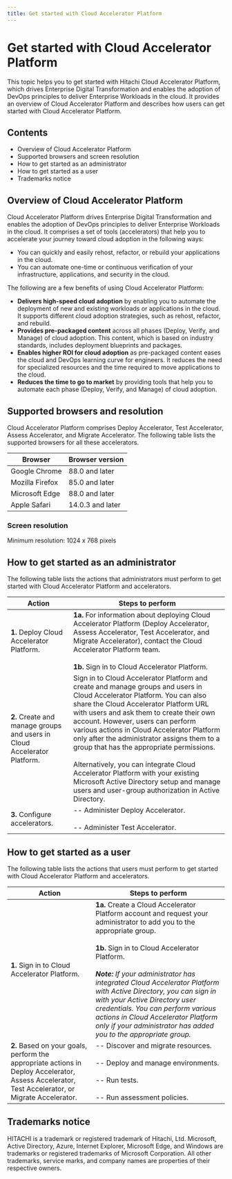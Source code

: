 ```yaml
---
title: Get started with Cloud Accelerator Platform
---
```


# Get started with Cloud Accelerator Platform

This topic helps you to get started with Hitachi Cloud Accelerator Platform, which drives Enterprise Digital Transformation and enables the adoption of DevOps principles to deliver Enterprise Workloads in the cloud. It provides an overview of Cloud Accelerator Platform and describes how users can get started with Cloud Accelerator Platform.

## <a id="Content" name="Content"></a>Contents

- <a href="" ui-sref="rean-platform-docs.accelerator({viewAccelerator: 'rean-platform-common', viewPage: 'getStarted', viewSection: 'overview'})" style="text-decoration:none">Overview of Cloud Accelerator Platform</a>
- <a href="" ui-sref="rean-platform-docs.accelerator({viewAccelerator: 'rean-platform-common', viewPage: 'getStarted', viewSection: 'supported-browsers'})" style="text-decoration:none">Supported browsers and screen resolution</a>
- <a href="" ui-sref="rean-platform-docs.accelerator({viewAccelerator: 'rean-platform-common', viewPage: 'getStarted', viewSection: 'start-admin'})" style="text-decoration:none">How to get started as an administrator</a>
- <a href="" ui-sref="rean-platform-docs.accelerator({viewAccelerator: 'rean-platform-common', viewPage: 'getStarted', viewSection: 'start-user'})" style="text-decoration:none">How to get started as a user</a>
- <a href="" ui-sref="rean-platform-docs.accelerator({viewAccelerator: 'rean-platform-common', viewPage: 'getStarted', viewSection: 'notice'})" style="text-decoration:none">Trademarks notice</a>

## <a id="overview" name="overview"></a>Overview of Cloud Accelerator Platform

Cloud Accelerator Platform drives Enterprise Digital Transformation and enables the adoption of DevOps principles to deliver Enterprise Workloads in the cloud. It comprises a set of tools (accelerators) that help you to accelerate your journey toward cloud adoption in the following ways:

- You can quickly and easily rehost, refactor, or rebuild your applications in the cloud.
- You can automate one-time or continuous verification of your infrastructure, applications, and security in the cloud.

The following are a few benefits of using Cloud Accelerator Platform:

- **Delivers high-speed cloud adoption** by enabling you to automate the deployment of new and existing workloads or applications in the cloud. It supports different cloud adoption strategies, such as rehost, refactor, and rebuild.
- **Provides pre-packaged content** across all phases (Deploy, Verify, and Manage) of cloud adoption. This content, which is based on industry standards, includes deployment blueprints and packages.
- **Enables higher ROI for cloud adoption** as pre-packaged content eases the cloud and DevOps learning curve for engineers. It reduces the need for specialized resources and the time required to move applications to the cloud.
- **Reduces the time to go to market** by providing tools that help you to automate each phase (Deploy, Verify, and Manage) of cloud adoption.

## <a id="supported-browsers" name="supported-browsers"></a>Supported browsers and resolution

Cloud Accelerator Platform comprises Deploy Accelerator, Test Accelerator, Assess Accelerator, and Migrate Accelerator. The following table lists the supported browsers for all these accelerators.

| Browser         | Browser version  |
| --------------- | ---------------- |
| Google Chrome   | 88.0 and later   |
| Mozilla Firefox | 85.0 and later   |
| Microsoft Edge  | 88.0 and later   |
| Apple Safari    | 14.0.3 and later |

### **Screen resolution**

Minimum resolution: 1024 x 768 pixels

## <a id="start-admin" name="start-admin"></a>How to get started as an administrator

The following table lists the actions that administrators must perform to get started with Cloud Accelerator Platform and accelerators.

| Action                                                       | Steps to perform                                             |
| ------------------------------------------------------------ | ------------------------------------------------------------ |
| **1.** Deploy Cloud Accelerator Platform.                    | **1a.** For information about deploying Cloud Accelerator Platform (Deploy Accelerator, Assess Accelerator, Test Accelerator, and Migrate Accelerator), contact the Cloud Accelerator Platform team.<br><br>**1b.** <a href="" ui-sref="rean-platform-docs.accelerator({viewAccelerator: 'rean-platform-common', viewPage: 'createAndAccessAccount', viewSection: 'logon'})" style="text-decoration:none">Sign in to Cloud Accelerator Platform</a>. |
| **2.** Create and manage groups and users in Cloud Accelerator Platform. | <a href="" ui-sref="rean-platform-docs.accelerator({viewAccelerator: 'rean-platform-common', viewPage: 'createAndAccessAccount', viewSection: 'logon'})" style="text-decoration:none">Sign in to Cloud Accelerator Platform</a> and <a href="" ui-sref="rean-platform-docs.accelerator({viewAccelerator: 'rean-platform-common', viewPage: 'administer', viewSection: 'groups'})" style="text-decoration:none">create and manage groups</a> and <a href="" ui-sref="rean-platform-docs.accelerator({viewAccelerator: 'rean-platform-common', viewPage: 'administer', viewSection: 'users'})" style="text-decoration:none">users</a> in  Cloud Accelerator Platform. You can also share the Cloud Accelerator Platform URL with users and ask them to create their own account. However, users can perform various actions in Cloud Accelerator Platform only after the administrator assigns them to a group that has the appropriate permissions.<br><br>Alternatively, you can integrate Cloud Accelerator Platform with your existing Microsoft Active Directory setup and manage users and user-group authorization in Active Directory. |
| **3.** Configure accelerators.                               | -- <a href="" ui-sref="rean-platform-docs.accelerator({viewAccelerator: 'rean-deploy', viewPage: 'administer', viewSection: 'Content'})" style="text-decoration:none">Administer Deploy Accelerator</a>.<br><br>-- <a href="" ui-sref="rean-platform-docs.accelerator({viewAccelerator: 'rean-test', viewPage: 'administer', viewSection: 'Content'})" style="text-decoration:none">Administer Test Accelerator.</a> |

## <a id="start-user" name="start-user"></a>How to get started as a user

The following table lists the actions that users must perform to get started with Cloud Accelerator Platform and accelerators.

| Action                                                       | Steps to perform                                             |
| ------------------------------------------------------------ | ------------------------------------------------------------ |
| **1.** Sign in to Cloud Accelerator Platform.                | **1a.** <a href="" ui-sref="rean-platform-docs.accelerator({viewAccelerator: 'rean-platform-common', viewPage: 'createAndAccessAccount', viewSection: 'create'})" style="text-decoration:none">Create a Cloud Accelerator Platform account</a> and request your administrator to add you to the appropriate group.<br><br>**1b.** <a href="" ui-sref="rean-platform-docs.accelerator({viewAccelerator: 'rean-platform-common', viewPage: 'createAndAccessAccount', viewSection: 'logon'})" style="text-decoration:none">Sign in to Cloud Accelerator Platform</a>.<br><br>_**Note:** If your administrator has integrated Cloud Accelerator Platform with Active Directory, you can sign in with your Active Directory user credentials. You can perform various actions in Cloud Accelerator Platform only if your administrator has added you to the appropriate group._ |
| **2.** Based on your goals, perform the appropriate actions in Deploy Accelerator, Assess Accelerator, Test Accelerator, or Migrate Accelerator. | -- <a href="" ui-sref="rean-platform-docs.accelerator({viewAccelerator: 'rean-migrate', viewPage: 'discover-and-migrate-resources', viewSection: 'Content'})" style="text-decoration:none">Discover and migrate resources</a>.<br><br>-- <a href="" ui-sref="rean-platform-docs.accelerator({viewAccelerator: 'rean-deploy', viewPage: 'deploy-and-manage-environments', viewSection: 'Content'})" style="text-decoration:none">Deploy and manage environments</a>.<br><br>-- <a href="" ui-sref="rean-platform-docs.accelerator({viewAccelerator: 'rean-test', viewPage: 'run-tests', viewSection: 'Content'})" style="text-decoration:none">Run tests</a>.<br><br>-- <a href="" ui-sref="rean-platform-docs.accelerator({viewAccelerator: 'rean-assess', viewPage: 'run-assessment-policies', viewSection: 'Content'})" style="text-decoration:none">Run assessment policies</a>. |

## <a id="notice" name="notice"></a>Trademarks notice

HITACHI is a trademark or registered trademark of Hitachi, Ltd. Microsoft, Active Directory, Azure, Internet Explorer, Microsoft Edge, and Windows are trademarks or registered trademarks of Microsoft Corporation. All other trademarks, service marks, and company names are properties of their respective owners.